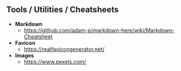 ## Tools / Utilities / Cheatsheets

- **Markdown**
  * https://github.com/adam-p/markdown-here/wiki/Markdown-Cheatsheet
- **Favicon**
  * https://realfavicongenerator.net/
- **Images**
  * https://www.pexels.com/
